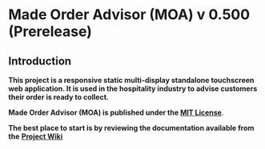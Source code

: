 # Made Order Advisor (MOA) v 0.500 (Prerelease)

## Introduction ##

**This project is a responsive static multi-display standalone touchscreen web application. 
It is used in the hospitality industry to advise customers their order is ready to collect.**

**Made Order Advisor (MOA) is published under the [MIT License](https://choosealicense.com/licenses/mit/)**.

**The best place to start is by reviewing the documentation available from the** **[Project Wiki](https://github.com/bizkiwi/made-order-advisor/wiki)** 
